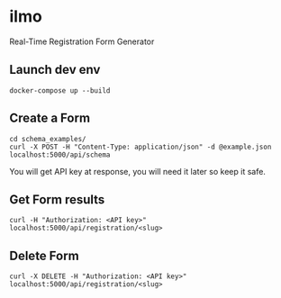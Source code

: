 # ilmo

Real-Time Registration Form Generator

## Launch dev env

`docker-compose up --build`

## Create a Form

```
cd schema_examples/
curl -X POST -H "Content-Type: application/json" -d @example.json localhost:5000/api/schema

```
You will get API key at response, you will need it later so keep it safe.

## Get Form results
```
curl -H "Authorization: <API key>" localhost:5000/api/registration/<slug>
```

## Delete Form
```
curl -X DELETE -H "Authorization: <API key>" localhost:5000/api/registration/<slug>
```
